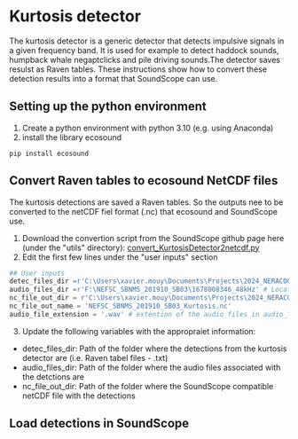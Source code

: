 # Kurtosis detector

The kurtosis detector is a generic detector that detects impulsive signals in a given frequency band. It is used for example to detect haddock sounds, humpback whale negaptclicks and pile driving sounds.The detector saves resulst as Raven tables. These instructions show how to convert these detection results into a format that SoundScope can use.

## Setting up the python environment
1. Create a python environment with python 3.10 (e.g. using Anaconda)
2. install the library ecosound
```
pip install ecosound
```

## Convert Raven tables to ecosound NetCDF files
The kurtosis detections are saved a Raven tables. So the outputs nee to be converted to the netCDF fiel format (.nc) that ecosound and SoundScope use. 

1. Download the convertion script from the SoundScope github page here (under the "utils" directory): [convert_KurtosisDetector2netcdf.py](https://github.com/xaviermouy/SoundScope/blob/main/utils/convert_KurtosisDetector2netcdf.py) 
2. Edit the first few lines under the "user inputs" section
```python
## User inputs
detec_files_dir =r'C:\Users\xavier.mouy\Documents\Projects\2024_NERACOOS_Soundscape_GOM\Analysis\data\KurtosisDetector\NEFSC_SBNMS_201910_SB03' # location of the detection files
audio_files_dir =r'F:\NEFSC_SBNMS_201910_SB03\1678008346_48kHz' # Location of the audio files associated with the detections
nc_file_out_dir = r'C:\Users\xavier.mouy\Documents\Projects\2024_NERACOOS_Soundscape_GOM\Analysis\data\KurtosisDetector\NEFSC_SBNMS_201910_SB03' # where the nc files will be created
nc_file_out_name = 'NEFSC_SBNMS_201910_SB03_Kurtosis.nc'
audio_file_extension = '.wav' # extention of the audio files in audio_files_dir
```
3. Update the following variables with the appropraiet information:
- detec_files_dir: Path of the folder where the detections from the kurtosis detector are (i.e. Raven tabel files - .txt)
- audio_files_dir: Path of the folder where the audio files associated with the detctions are
- nc_file_out_dir: Path of the folder where the SoundScope compatible netCDF file with the detections



## Load detections in SoundScope

